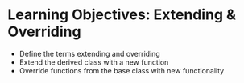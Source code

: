 # Learning Objectives: Extending & Overriding
- Define the terms extending and overriding
- Extend the derived class with a new function
- Override functions from the base class with new functionality
